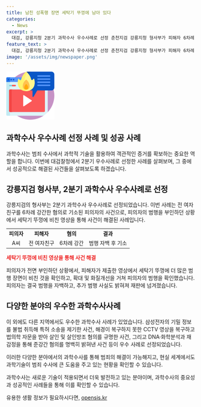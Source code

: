 ```yaml
---
title: 남친 성폭행 장면 세탁기 뚜껑에 남아 있다
categories:
  - News
excerpt: >
  대검, 강릉지청 2분기 과학수사 우수사례로 선정 춘천지검 강릉지청 형사부가 피해자 6차례 강간한 A씨를 구속기소. 피의자 전면 부인, 하지만 영상속 세탁기 뚜껑에 범행 장면 발견. 법과학분석과를 통해 장면 확인 후 피의자 자백. 이외 삼성전자 부사장 기소, CCTV 영상 복구하여 범죄 규명, DNA·화학분석으로 범죄 명백히 밝힘.
feature_text: >
  대검, 강릉지청 2분기 과학수사 우수사례로 선정 춘천지검 강릉지청 형사부가 피해자 6차례 강간한 A씨를 구속기소. 피의자 전면 부인, 하지만 영상속 세탁기 뚜껑에 범행 장면 발견. 법과학분석과를 통해 장면 확인 후 피의자 자백. 이외 삼성전자 부사장 기소, CCTV 영상 복구하여 범죄 규명, DNA·화학분석으로 범죄 명백히 밝힘.
image: '/assets/img/newspaper.png'
---
```


<p><img src="/assets/img/news.png" alt="rentncar 속보" /></p>

<h2>과학수사 우수사례 선정 사례 및 성공 사례</h2>

<p data-ke-size="size16">과학수사는 범죄 수사에서 과학적 기술을 활용하여 객관적인 증거를 확보하는 중요한 역할을 합니다. 이번에 대검찰청에서 2분기 우수사례로 선정한 사례를 살펴보며, 그 중에서 성공적으로 해결된 사건들을 살펴보도록 하겠습니다.</p>

<h2 data-ke-size="size26">강릉지검 형사부, 2분기 과학수사 우수사례로 선정</h2>

<p data-ke-size="size16">강릉지검의 형사부는 2분기 과학수사 우수사례로 선정되었습니다. 이번 사례는 전 여자친구를 6차례 강간한 혐의로 기소된 피의자의 사건으로, 피의자의 범행을 부인하던 상황에서 세탁기 뚜껑에 비친 영상을 통해 사건이 해결된 사례입니다.</p>

<table>
    <tr>
        <td style="text-align: center; height: 17px;"><b>피의자</b></td>
        <td style="text-align: center; height: 17px;"><b>피해자</b></td>
        <td style="text-align: center; height: 17px;"><b>혐의</b></td>
        <td style="text-align: center; height: 17px;"><b>결과</b></td>
    </tr>
    <tr>
        <td style="text-align: center; height: 17px;">A씨</td>
        <td style="text-align: center; height: 17px;">전 여자친구</td>
        <td style="text-align: center; height: 17px;">6차례 강간</td>
        <td style="text-align: center; height: 17px;">범행 자백 후 기소</td>
    </tr>
</table>

<p><b><span style="color: #ee2323;">세탁기 뚜껑에 비친 영상을 통해 사건 해결</span></b></p>

<p data-ke-size="size16">피의자가 전면 부인하던 상황에서, 피해자가 제출한 영상에서 세탁기 뚜껑에 더 많은 범행 장면이 비친 것을 확인하고, 확대 및 화질개선을 거쳐 피의자의 범행을 확인했습니다. 피의자는 결국 범행을 자백하고, 추가 범행 사실도 밝혀져 재판에 넘겨졌습니다.</p>

<h2 data-ke-size="size26">다양한 분야의 우수한 과학수사사례</h2>

<p data-ke-size="size16">이 외에도 다른 지역에서도 우수한 과학수사 사례가 있었습니다. 삼성전자의 기밀 정보를 불법 취득해 특허 소송을 제기한 사건, 해경이 복구하지 못한 CCTV 영상을 복구하고 법의학 자문을 받아 살인 및 살인방조 혐의를 규명한 사건, 그리고 DNA·화학분석과 재감정을 통해 준강간 혐의를 명백히 밝혀낸 사건 등이 우수 사례로 선정되었습니다.</p>

<p data-ke-size="size16">이러한 다양한 분야에서의 과학수사를 통해 범죄의 해결이 가능해지고, 현실 세계에서도 과학기술이 범죄 수사에 큰 도움을 주고 있는 현황을 확인할 수 있습니다.</p>

<p data-ke-size="size16">과학수사는 새로운 기술이 적용되면서 더욱 발전하고 있는 분야이며, 과학수사의 중요성과 성공적인 사례들을 통해 이를 확인할 수 있습니다.</p>
유용한 생활 정보가 필요하시다면, <a href="https://opensis.kr" rel="dofollow">opensis.kr</a>


